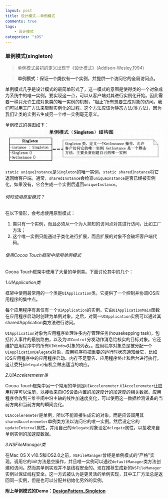 ```yaml
---
layout: post
title: 设计模式--单例模式
comments: true
tags:
	- 设计模式
categories: "iOS"
---
```


### 单例模式(singleton)
>单例模式最初的定义出现于《设计模式》(Addison-Wesley,1994)

>__单例模式：保证一个类仅有一个实例，并提供一个访问它的全局访问点。__

<!-- more -->

单例模式几乎是设计模式的最简单形式了，这一模式的意图是使得类的一个对象成为系统中的唯一实例。要实现这一点，可以从客户端对其进行实例化开始。因此需要一种只允许生成对象类的唯一实例的机制，“阻止”所有想要生成对象的访问。我们可以用工厂方法来限制实例化的过程。这个方法应该为静态方法(类方法)，因为我们让类的实例去生成另一个唯一实例毫无意义。


单例模式的类图如下：
![单例模式类图](/imgs/singleton.png)

`static uniqueInstance`是`Singleton`的唯一实例，`static sharedInstance`将它返回给客户端。通常，`sharedInstance`会检查`uniqueInstance`是否已经被实例化，如果没有，它会生成一个实例后返回`uniqueInstance`。

###### 何时使用原型模式？
在以下情形，会考虑使用原型模式：
1. 类只有一个实例，而且必须从一个为人熟知的访问点对其进行访问，比如工厂方法；
2. 这个唯一实例只能通过子类化进行扩展，而且扩展的对象不会破坏客户端代码。

###### 使用Cocoa Touch框架中使用单例模式

Cocoa Touch框架中使用了大量的单例类。下面讨论其中的几个：

_1.UIApplication类_

框架中使用最常用的一个类是`UIApplication`类。它提供了一个控制并协调iOS应用程序的集中点。

每个应用程序有且仅有一个`UIApplication`的实例。它由`UIApplicationMain`函数在应用程序启动时创建为单例对象。之后，对同一`UIApplication`实例可以通过其sharedApplication类方法进行访问。

`UIApplication`对象为应用程序处理许多内存管理任务(housekepping task)，包括传入事件的最初路由，以及为`UIControl`分发动作消息给核实的目标对象。它还维护应用程序中的所有`UIWindow`对象的列表。。应用程序对象总是被分配一个`UIApplicationDelegate`对象，应用程序将把重要的运行时状态通知给它，比如iOS应用程序中的应用程序启动、内存不足警告、应用程序终止和后台进行执行。这让委托(`delegate`)有机会做出适当的响应。


_2.UIAcceleremeter类_

Cocoa Touch框架中另一个常用的单例是`UIAcceleremeter`.`UIAcceleremeter`让应用程序可以注册，以接收来自iOS设备内置的加速度计的加速度的相关数据。应用程序会收到三维空间中沿主轴的线性加速度变化，可以使用这一数据检测设备的当前方向和当前方向的瞬间变化。

`UIAcceleremeter`是单例，所以不能直接生成它的对象。而是应该调用其`sharedAcceleremeter`单例类方法以访问它的唯一实例。然后设定它的`updateInterval`属性，并用自己的`delegate`对象设定`delegate`属性，以接收来自单例实例的加速度数据。

_3.NSFileManager类_

在Mac OS X v10.5和iOS2.0之前，`NSFileManager`曾经是单例模式的“严格”实现。调用它的init方法是空操作，并且唯一实例可以通过`defaultManager`类方法创建和访问。然而其单例实现并不是线程安全的。现在推荐生成新的`NSFileManager`实例以保证线程安全。这一方式被认为是更灵活的单例实现，其中工厂方法总是返回同一实例，但是也可以分配并初始化另外的实例。


__附上单例模式的Demo：[DesignPattern_Singleton](https://github.com/RobberJJ/DesignSingleton)__
